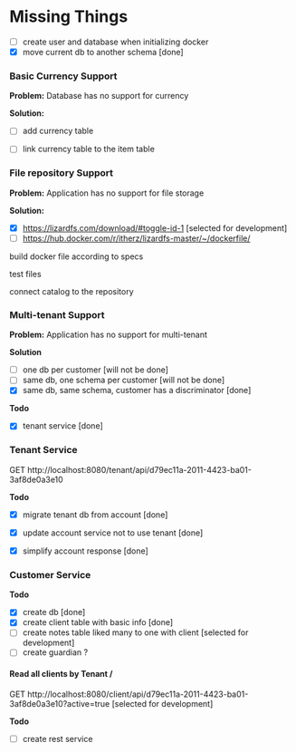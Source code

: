 # Missing Things
- [ ] create user and database when initializing docker
- [x] move current db to another schema [done]

### Basic Currency Support

**Problem:** Database has no support for currency

**Solution:**
- [ ] add currency table
- [ ] link currency table to the item table


### File repository Support

**Problem:** Application has no support for file storage

**Solution:**
- [x] https://lizardfs.com/download/#toggle-id-1 [selected for development]
- [ ] https://hub.docker.com/r/itherz/lizardfs-master/~/dockerfile/

build docker file according to specs

test files

connect catalog to the repository


### Multi-tenant Support
**Problem:** Application has no support for multi-tenant

**Solution**
- [ ] one db per customer [will not be done]
- [ ] same db, one schema per customer [will not be done]
- [x] same db, same schema, customer has a discriminator [done]

**Todo**
- [x] tenant service [done]

### Tenant Service
GET http://localhost:8080/tenant/api/d79ec11a-2011-4423-ba01-3af8de0a3e10

**Todo**
- [x] migrate tenant db from account [done]
- [x] update account service not to use tenant [done]
- [x] simplify account response [done]


### Customer Service

**Todo**
- [x] create db [done]
- [x] create client table with basic info [done]
- [ ] create notes table liked many to one with client [selected for development]
- [ ] create guardian ?

#### Read all clients by Tenant / ####

GET http://localhost:8080/client/api/d79ec11a-2011-4423-ba01-3af8de0a3e10?active=true [selected for development]

**Todo**
- [ ] create rest service